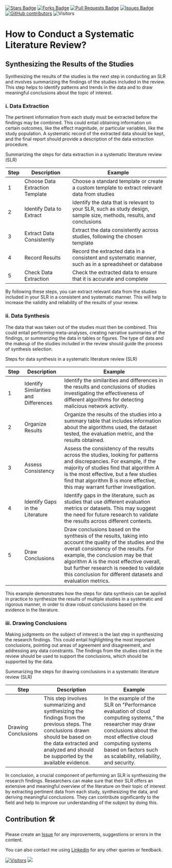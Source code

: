 <a href="https://github.com/drshahizan/SLR-MIIT/stargazers"><img src="https://img.shields.io/github/stars/drshahizan/SLR-MIIT" alt="Stars Badge"/></a>
<a href="https://github.com/drshahizan/SLR-MIIT/network/members"><img src="https://img.shields.io/github/forks/drshahizan/SLR-MIIT" alt="Forks Badge"/></a>
<a href="https://github.com/drshahizan/SLR-MIIT"><img src="https://img.shields.io/github/issues-pr/drshahizan/SLR-MIIT" alt="Pull Requests Badge"/></a>
<a href="https://github.com/drshahizan/SLR-MIIT/issues"><img src="https://img.shields.io/github/issues/drshahizan/SLR-MIIT" alt="Issues Badge"/></a>
<a href="https://github.com/drshahizan/SLR-MIIT/graphs/contributors"><img alt="GitHub contributors" src="https://img.shields.io/github/contributors/drshahizan/SLR-MIIT?color=2b9348"></a>
![Visitors](https://api.visitorbadge.io/api/visitors?path=https%3A%2F%2Fgithub.com%2Fdrshahizan%2FSLR-MIIT&labelColor=%23d9e3f0&countColor=%23697689&style=flat)

# How to Conduct a Systematic Literature Review?

## Synthesizing the Results of the Studies

Synthesizing the results of the studies is the next step in conducting an SLR and involves summarizing the findings of the studies included in the review. This step helps to identify patterns and trends in the data and to draw meaningful conclusions about the topic of interest.

### i. Data Extraction
The pertinent information from each study must be extracted before the findings may be combined. This could entail obtaining information on certain outcomes, like the effect magnitude, or particular variables, like the study population. A systematic record of the extracted data should be kept, and the final report should provide a description of the data extraction procedure.

Summarizing the steps for data extraction in a systematic literature review (SLR)

| Step | Description                                     | Example                                               |
|------|-------------------------------------------------|-------------------------------------------------------|
| 1    | Choose Data Extraction Template                 | Choose a standard template or create a custom template to extract relevant data from studies |
| 2    | Identify Data to Extract                        | Identify the data that is relevant to your SLR, such as study design, sample size, methods, results, and conclusions |
| 3    | Extract Data Consistently                        | Extract the data consistently across studies, following the chosen template |
| 4    | Record Results                                   | Record the extracted data in a consistent and systematic manner, such as in a spreadsheet or database |
| 5    | Check Data Extraction                            | Check the extracted data to ensure that it is accurate and complete |

By following these steps, you can extract relevant data from the studies included in your SLR in a consistent and systematic manner. This will help to increase the validity and reliability of the results of your review.

### ii. Data Synthesis
The data that was taken out of the studies must then be combined. This could entail performing meta-analyses, creating narrative summaries of the findings, or summarizing the data in tables or figures. The type of data and the makeup of the studies included in the review should guide the process of synthesis selection.

Steps for data synthesis in a systematic literature review (SLR)

| Step | Description                                           | Example |
|------|-------------------------------------------------------|-----------------------------------------------------------------------------------------------------------------|
| 1    | Identify Similarities and Differences                | Identify the similarities and differences in the results and conclusions of studies investigating the effectiveness of different algorithms for detecting malicious network activity. |
| 2    | Organize Results                                     | Organize the results of the studies into a summary table that includes information about the algorithms used, the dataset tested, the evaluation metric, and the results obtained. |
| 3    | Assess Consistency                                    | Assess the consistency of the results across the studies, looking for patterns and discrepancies. For example, if the majority of studies find that algorithm A is the most effective, but a few studies find that algorithm B is more effective, this may warrant further investigation. |
| 4    | Identify Gaps in the Literature                      | Identify gaps in the literature, such as studies that use different evaluation metrics or datasets. This may suggest the need for future research to validate the results across different contexts. |
| 5    | Draw Conclusions                                      | Draw conclusions based on the synthesis of the results, taking into account the quality of the studies and the overall consistency of the results. For example, the conclusion may be that algorithm A is the most effective overall, but further research is needed to validate this conclusion for different datasets and evaluation metrics. |

This example demonstrates how the steps for data synthesis can be applied in practice to synthesize the results of multiple studies in a systematic and rigorous manner, in order to draw robust conclusions based on the evidence in the literature.

### iii. Drawing Conclusions
Making judgments on the subject of interest is the last step in synthesizing the research findings. This could entail highlighting the most important conclusions, pointing out areas of agreement and disagreement, and addressing any data constraints. The findings from the studies cited in the review should be used to support the conclusions, which should be supported by the data.

 Summarizing the steps for drawing conclusions in a systematic literature review (SLR)

| Step                | Description | Example |
|---------------------|-----------------------------------------------------------------------------------------------------------------|-------------------------------------------------------------------------------------------------------------------------------------------------|
| Drawing Conclusions | This step involves summarizing and synthesizing the findings from the previous steps. The conclusions drawn should be based on the data extracted and analyzed and should be supported by the available evidence. | In the example of the SLR on "Performance evaluation of cloud computing systems," the researcher may draw conclusions about the most effective cloud computing systems based on factors such as scalability, reliability, and security. |

In conclusion, a crucial component of performing an SLR is synthesizing the research findings. Researchers can make sure that their SLR offers an extensive and meaningful overview of the literature on their topic of interest by extracting pertinent data from each study, synthesizing the data, and deriving meaningful conclusions. They can contribute significantly to the field and help to improve our understanding of the subject by doing this.

## Contribution 🛠️
Please create an [Issue](https://github.com/drshahizan/SLR-MIIT/issues) for any improvements, suggestions or errors in the content.

You can also contact me using [Linkedin](https://www.linkedin.com/in/drshahizan/) for any other queries or feedback.

[![Visitors](https://api.visitorbadge.io/api/visitors?path=https%3A%2F%2Fgithub.com%2Fdrshahizan&labelColor=%23697689&countColor=%23555555&style=plastic)](https://visitorbadge.io/status?path=https%3A%2F%2Fgithub.com%2Fdrshahizan)
![](https://hit.yhype.me/github/profile?user_id=81284918)

